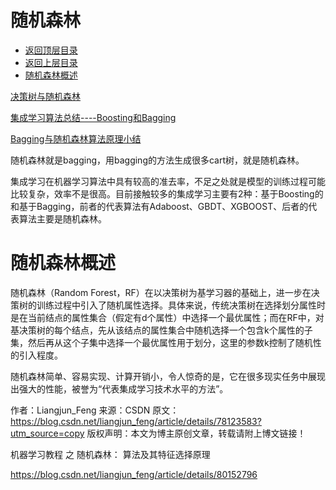 # 随机森林



- [返回顶层目录](../../../SUMMARY.md#目录)
- [返回上层目录](../ensemble-learning.md)
- [随机森林概述](#随机森林概述)




[决策树与随机森林](http://www.cnblogs.com/fionacai/p/5894142.html)

[集成学习算法总结----Boosting和Bagging](http://lib.csdn.net/article/machinelearning/35135)

[Bagging与随机森林算法原理小结](https://mp.weixin.qq.com/s?__biz=MzI4MDYzNzg4Mw==&mid=2247487987&idx=2&sn=9389a64487c53fd59f09dd6b541ee9bc&chksm=ebb42927dcc3a03154332989ae6e07ce84af69b45f8120f8852f6111c655898472a752664fd3&mpshare=1&scene=1&srcid=0711bsXANeXJTAHrLxFmlBIn#rd)

随机森林就是bagging，用bagging的方法生成很多cart树，就是随机森林。

集成学习在机器学习算法中具有较高的准去率，不足之处就是模型的训练过程可能比较复杂，效率不是很高。目前接触较多的集成学习主要有2种：基于Boosting的和基于Bagging，前者的代表算法有Adaboost、GBDT、XGBOOST、后者的代表算法主要是随机森林。

# 随机森林概述

随机森林（Random Forest，RF）在以决策树为基学习器的基础上，进一步在决策树的训练过程中引入了随机属性选择。具体来说，传统决策树在选择划分属性时是在当前结点的属性集合（假定有d个属性）中选择一个最优属性；而在RF中，对基决策树的每个结点，先从该结点的属性集合中随机选择一个包含k个属性的子集，然后再从这个子集中选择一个最优属性用于划分，这里的参数k控制了随机性的引入程度。 

随机森林简单、容易实现、计算开销小，令人惊奇的是，它在很多现实任务中展现出强大的性能，被誉为“代表集成学习技术水平的方法”。

作者：Liangjun_Feng 
来源：CSDN 
原文：https://blog.csdn.net/liangjun_feng/article/details/78123583?utm_source=copy 
版权声明：本文为博主原创文章，转载请附上博文链接！



机器学习教程 之 随机森林： 算法及其特征选择原理

https://blog.csdn.net/liangjun_feng/article/details/80152796